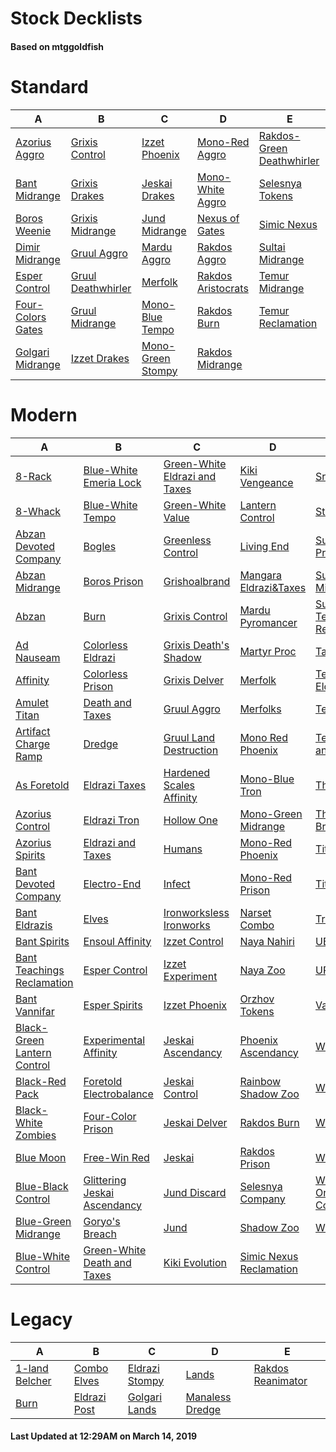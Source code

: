 # Stock Decklists
#### Based on mtggoldfish


# Standard

|                                  A                                   |                                   B                                    |                                  C                                   |                                   D                                    |                                          E                                           |
|----------------------------------------------------------------------|------------------------------------------------------------------------|----------------------------------------------------------------------|------------------------------------------------------------------------|--------------------------------------------------------------------------------------|
|[Azorius Aggro](./mtggoldfish/Standard/decks/Azorius_Aggro.md)        |[Grixis Control](./mtggoldfish/Standard/decks/Grixis_Control.md)        |[Izzet Phoenix](./mtggoldfish/Standard/decks/Izzet_Phoenix.md)        |[Mono-Red Aggro](./mtggoldfish/Standard/decks/Mono-Red_Aggro.md)        |[Rakdos-Green Deathwhirler](./mtggoldfish/Standard/decks/Rakdos-Green_Deathwhirler.md)|
|[Bant Midrange](./mtggoldfish/Standard/decks/Bant_Midrange.md)        |[Grixis Drakes](./mtggoldfish/Standard/decks/Grixis_Drakes.md)          |[Jeskai Drakes](./mtggoldfish/Standard/decks/Jeskai_Drakes.md)        |[Mono-White Aggro](./mtggoldfish/Standard/decks/Mono-White_Aggro.md)    |[Selesnya Tokens](./mtggoldfish/Standard/decks/Selesnya_Tokens.md)                    |
|[Boros Weenie](./mtggoldfish/Standard/decks/Boros_Weenie.md)          |[Grixis Midrange](./mtggoldfish/Standard/decks/Grixis_Midrange.md)      |[Jund Midrange](./mtggoldfish/Standard/decks/Jund_Midrange.md)        |[Nexus of Gates](./mtggoldfish/Standard/decks/Nexus_of_Gates.md)        |[Simic Nexus](./mtggoldfish/Standard/decks/Simic_Nexus.md)                            |
|[Dimir Midrange](./mtggoldfish/Standard/decks/Dimir_Midrange.md)      |[Gruul Aggro](./mtggoldfish/Standard/decks/Gruul_Aggro.md)              |[Mardu Aggro](./mtggoldfish/Standard/decks/Mardu_Aggro.md)            |[Rakdos Aggro](./mtggoldfish/Standard/decks/Rakdos_Aggro.md)            |[Sultai Midrange](./mtggoldfish/Standard/decks/Sultai_Midrange.md)                    |
|[Esper Control](./mtggoldfish/Standard/decks/Esper_Control.md)        |[Gruul Deathwhirler](./mtggoldfish/Standard/decks/Gruul_Deathwhirler.md)|[Merfolk](./mtggoldfish/Standard/decks/Merfolk.md)                    |[Rakdos Aristocrats](./mtggoldfish/Standard/decks/Rakdos_Aristocrats.md)|[Temur Midrange](./mtggoldfish/Standard/decks/Temur_Midrange.md)                      |
|[Four-Colors Gates](./mtggoldfish/Standard/decks/Four-Colors_Gates.md)|[Gruul Midrange](./mtggoldfish/Standard/decks/Gruul_Midrange.md)        |[Mono-Blue Tempo](./mtggoldfish/Standard/decks/Mono-Blue_Tempo.md)    |[Rakdos Burn](./mtggoldfish/Standard/decks/Rakdos_Burn.md)              |[Temur Reclamation](./mtggoldfish/Standard/decks/Temur_Reclamation.md)                |
|[Golgari Midrange](./mtggoldfish/Standard/decks/Golgari_Midrange.md)  |[Izzet Drakes](./mtggoldfish/Standard/decks/Izzet_Drakes.md)            |[Mono-Green Stompy](./mtggoldfish/Standard/decks/Mono-Green_Stompy.md)|[Rakdos Midrange](./mtggoldfish/Standard/decks/Rakdos_Midrange.md)      |                                                                                      |


# Modern

|                                           A                                            |                                            B                                             |                                             C                                              |                                         D                                          |                                           E                                            |
|----------------------------------------------------------------------------------------|------------------------------------------------------------------------------------------|--------------------------------------------------------------------------------------------|------------------------------------------------------------------------------------|----------------------------------------------------------------------------------------|
|[8-Rack](./mtggoldfish/Modern/decks/8-Rack.md)                                          |[Blue-White Emeria Lock](./mtggoldfish/Modern/decks/Blue-White_Emeria_Lock.md)            |[Green-White Eldrazi and Taxes](./mtggoldfish/Modern/decks/Green-White_Eldrazi_and_Taxes.md)|[Kiki Vengeance](./mtggoldfish/Modern/decks/Kiki_Vengeance.md)                      |[Sram-O's](./mtggoldfish/Modern/decks/Sram-O's.md)                                      |
|[8-Whack](./mtggoldfish/Modern/decks/8-Whack.md)                                        |[Blue-White Tempo](./mtggoldfish/Modern/decks/Blue-White_Tempo.md)                        |[Green-White Value](./mtggoldfish/Modern/decks/Green-White_Value.md)                        |[Lantern Control](./mtggoldfish/Modern/decks/Lantern_Control.md)                    |[Storm](./mtggoldfish/Modern/decks/Storm.md)                                            |
|[Abzan Devoted Company](./mtggoldfish/Modern/decks/Abzan_Devoted_Company.md)            |[Bogles](./mtggoldfish/Modern/decks/Bogles.md)                                            |[Greenless Control](./mtggoldfish/Modern/decks/Greenless_Control.md)                        |[Living End](./mtggoldfish/Modern/decks/Living_End.md)                              |[Sultai Artifact Prison](./mtggoldfish/Modern/decks/Sultai_Artifact_Prison.md)          |
|[Abzan Midrange](./mtggoldfish/Modern/decks/Abzan_Midrange.md)                          |[Boros Prison](./mtggoldfish/Modern/decks/Boros_Prison.md)                                |[Grishoalbrand](./mtggoldfish/Modern/decks/Grishoalbrand.md)                                |[Mangara Eldrazi&amp;Taxes](./mtggoldfish/Modern/decks/Mangara_Eldrazi&amp;Taxes.md)|[Sultai Midrange](./mtggoldfish/Modern/decks/Sultai_Midrange.md)                        |
|[Abzan](./mtggoldfish/Modern/decks/Abzan.md)                                            |[Burn](./mtggoldfish/Modern/decks/Burn.md)                                                |[Grixis Control](./mtggoldfish/Modern/decks/Grixis_Control.md)                              |[Mardu Pyromancer](./mtggoldfish/Modern/decks/Mardu_Pyromancer.md)                  |[Sultai Teaching Reclamation](./mtggoldfish/Modern/decks/Sultai_Teaching_Reclamation.md)|
|[Ad Nauseam](./mtggoldfish/Modern/decks/Ad_Nauseam.md)                                  |[Colorless Eldrazi](./mtggoldfish/Modern/decks/Colorless_Eldrazi.md)                      |[Grixis Death's Shadow](./mtggoldfish/Modern/decks/Grixis_Death's_Shadow.md)                |[Martyr Proc](./mtggoldfish/Modern/decks/Martyr_Proc.md)                            |[Taking Turns](./mtggoldfish/Modern/decks/Taking_Turns.md)                              |
|[Affinity](./mtggoldfish/Modern/decks/Affinity.md)                                      |[Colorless Prison](./mtggoldfish/Modern/decks/Colorless_Prison.md)                        |[Grixis Delver](./mtggoldfish/Modern/decks/Grixis_Delver.md)                                |[Merfolk](./mtggoldfish/Modern/decks/Merfolk.md)                                    |[Temur Eldritch Kiki](./mtggoldfish/Modern/decks/Temur_Eldritch_Kiki.md)                |
|[Amulet Titan](./mtggoldfish/Modern/decks/Amulet_Titan.md)                              |[Death and Taxes](./mtggoldfish/Modern/decks/Death_and_Taxes.md)                          |[Gruul Aggro](./mtggoldfish/Modern/decks/Gruul_Aggro.md)                                    |[Merfolks](./mtggoldfish/Modern/decks/Merfolks.md)                                  |[Temur Moon](./mtggoldfish/Modern/decks/Temur_Moon.md)                                  |
|[Artifact Charge Ramp](./mtggoldfish/Modern/decks/Artifact_Charge_Ramp.md)              |[Dredge](./mtggoldfish/Modern/decks/Dredge.md)                                            |[Gruul Land Destruction](./mtggoldfish/Modern/decks/Gruul_Land_Destruction.md)              |[Mono Red Phoenix](./mtggoldfish/Modern/decks/Mono_Red_Phoenix.md)                  |[Temur Tooth and Nail](./mtggoldfish/Modern/decks/Temur_Tooth_and_Nail.md)              |
|[As Foretold](./mtggoldfish/Modern/decks/As_Foretold.md)                                |[Eldrazi Taxes](./mtggoldfish/Modern/decks/Eldrazi_Taxes.md)                              |[Hardened Scales Affinity](./mtggoldfish/Modern/decks/Hardened_Scales_Affinity.md)          |[Mono-Blue Tron](./mtggoldfish/Modern/decks/Mono-Blue_Tron.md)                      |[The Rock](./mtggoldfish/Modern/decks/The_Rock.md)                                      |
|[Azorius Control](./mtggoldfish/Modern/decks/Azorius_Control.md)                        |[Eldrazi Tron](./mtggoldfish/Modern/decks/Eldrazi_Tron.md)                                |[Hollow One](./mtggoldfish/Modern/decks/Hollow_One.md)                                      |[Mono-Green Midrange](./mtggoldfish/Modern/decks/Mono-Green_Midrange.md)            |[Through the Breach](./mtggoldfish/Modern/decks/Through_the_Breach.md)                  |
|[Azorius Spirits](./mtggoldfish/Modern/decks/Azorius_Spirits.md)                        |[Eldrazi and Taxes](./mtggoldfish/Modern/decks/Eldrazi_and_Taxes.md)                      |[Humans](./mtggoldfish/Modern/decks/Humans.md)                                              |[Mono-Red Phoenix](./mtggoldfish/Modern/decks/Mono-Red_Phoenix.md)                  |[Titan Breach](./mtggoldfish/Modern/decks/Titan_Breach.md)                              |
|[Bant Devoted Company](./mtggoldfish/Modern/decks/Bant_Devoted_Company.md)              |[Electro-End](./mtggoldfish/Modern/decks/Electro-End.md)                                  |[Infect](./mtggoldfish/Modern/decks/Infect.md)                                              |[Mono-Red Prison](./mtggoldfish/Modern/decks/Mono-Red_Prison.md)                    |[Titan Shift](./mtggoldfish/Modern/decks/Titan_Shift.md)                                |
|[Bant Eldrazis](./mtggoldfish/Modern/decks/Bant_Eldrazis.md)                            |[Elves](./mtggoldfish/Modern/decks/Elves.md)                                              |[Ironworksless Ironworks](./mtggoldfish/Modern/decks/Ironworksless_Ironworks.md)            |[Narset Combo](./mtggoldfish/Modern/decks/Narset_Combo.md)                          |[Tron](./mtggoldfish/Modern/decks/Tron.md)                                              |
|[Bant Spirits](./mtggoldfish/Modern/decks/Bant_Spirits.md)                              |[Ensoul Affinity](./mtggoldfish/Modern/decks/Ensoul_Affinity.md)                          |[Izzet Control](./mtggoldfish/Modern/decks/Izzet_Control.md)                                |[Naya Nahiri](./mtggoldfish/Modern/decks/Naya_Nahiri.md)                            |[UB](./mtggoldfish/Modern/decks/UB.md)                                                  |
|[Bant Teachings Reclamation](./mtggoldfish/Modern/decks/Bant_Teachings_Reclamation.md)  |[Esper Control](./mtggoldfish/Modern/decks/Esper_Control.md)                              |[Izzet Experiment](./mtggoldfish/Modern/decks/Izzet_Experiment.md)                          |[Naya Zoo](./mtggoldfish/Modern/decks/Naya_Zoo.md)                                  |[UR](./mtggoldfish/Modern/decks/UR.md)                                                  |
|[Bant Vannifar](./mtggoldfish/Modern/decks/Bant_Vannifar.md)                            |[Esper Spirits](./mtggoldfish/Modern/decks/Esper_Spirits.md)                              |[Izzet Phoenix](./mtggoldfish/Modern/decks/Izzet_Phoenix.md)                                |[Orzhov Tokens](./mtggoldfish/Modern/decks/Orzhov_Tokens.md)                        |[Vannifar Pod](./mtggoldfish/Modern/decks/Vannifar_Pod.md)                              |
|[Black-Green Lantern Control](./mtggoldfish/Modern/decks/Black-Green_Lantern_Control.md)|[Experimental Affinity](./mtggoldfish/Modern/decks/Experimental_Affinity.md)              |[Jeskai Ascendancy](./mtggoldfish/Modern/decks/Jeskai_Ascendancy.md)                        |[Phoenix Ascendancy](./mtggoldfish/Modern/decks/Phoenix_Ascendancy.md)              |[WG](./mtggoldfish/Modern/decks/WG.md)                                                  |
|[Black-Red Pack](./mtggoldfish/Modern/decks/Black-Red_Pack.md)                          |[Foretold Electrobalance](./mtggoldfish/Modern/decks/Foretold_Electrobalance.md)          |[Jeskai Control](./mtggoldfish/Modern/decks/Jeskai_Control.md)                              |[Rainbow Shadow Zoo](./mtggoldfish/Modern/decks/Rainbow_Shadow_Zoo.md)              |[WUR](./mtggoldfish/Modern/decks/WUR.md)                                                |
|[Black-White Zombies](./mtggoldfish/Modern/decks/Black-White_Zombies.md)                |[Four-Color Prison](./mtggoldfish/Modern/decks/Four-Color_Prison.md)                      |[Jeskai Delver](./mtggoldfish/Modern/decks/Jeskai_Delver.md)                                |[Rakdos Burn](./mtggoldfish/Modern/decks/Rakdos_Burn.md)                            |[WU](./mtggoldfish/Modern/decks/WU.md)                                                  |
|[Blue Moon](./mtggoldfish/Modern/decks/Blue_Moon.md)                                    |[Free-Win Red](./mtggoldfish/Modern/decks/Free-Win_Red.md)                                |[Jeskai](./mtggoldfish/Modern/decks/Jeskai.md)                                              |[Rakdos Prison](./mtggoldfish/Modern/decks/Rakdos_Prison.md)                        |[Whir Prison](./mtggoldfish/Modern/decks/Whir_Prison.md)                                |
|[Blue-Black Control](./mtggoldfish/Modern/decks/Blue-Black_Control.md)                  |[Glittering Jeskai Ascendancy](./mtggoldfish/Modern/decks/Glittering_Jeskai_Ascendancy.md)|[Jund Discard](./mtggoldfish/Modern/decks/Jund_Discard.md)                                  |[Selesnya Company](./mtggoldfish/Modern/decks/Selesnya_Company.md)                  |[White-Blue One-ofs Control](./mtggoldfish/Modern/decks/White-Blue_One-ofs_Control.md)  |
|[Blue-Green Midrange](./mtggoldfish/Modern/decks/Blue-Green_Midrange.md)                |[Goryo's Breach](./mtggoldfish/Modern/decks/Goryo's_Breach.md)                            |[Jund](./mtggoldfish/Modern/decks/Jund.md)                                                  |[Shadow Zoo](./mtggoldfish/Modern/decks/Shadow_Zoo.md)                              |[WhiteWalkers](./mtggoldfish/Modern/decks/WhiteWalkers.md)                              |
|[Blue-White Control](./mtggoldfish/Modern/decks/Blue-White_Control.md)                  |[Green-White Death and Taxes](./mtggoldfish/Modern/decks/Green-White_Death_and_Taxes.md)  |[Kiki Evolution](./mtggoldfish/Modern/decks/Kiki_Evolution.md)                              |[Simic Nexus Reclamation](./mtggoldfish/Modern/decks/Simic_Nexus_Reclamation.md)    |                                                                                        |


# Legacy

|                              A                               |                            B                             |                              C                               |                               D                                |                                 E                                  |
|--------------------------------------------------------------|----------------------------------------------------------|--------------------------------------------------------------|----------------------------------------------------------------|--------------------------------------------------------------------|
|[1-land Belcher](./mtggoldfish/Legacy/decks/1-land_Belcher.md)|[Combo Elves](./mtggoldfish/Legacy/decks/Combo_Elves.md)  |[Eldrazi Stompy](./mtggoldfish/Legacy/decks/Eldrazi_Stompy.md)|[Lands](./mtggoldfish/Legacy/decks/Lands.md)                    |[Rakdos Reanimator](./mtggoldfish/Legacy/decks/Rakdos_Reanimator.md)|
|[Burn](./mtggoldfish/Legacy/decks/Burn.md)                    |[Eldrazi Post](./mtggoldfish/Legacy/decks/Eldrazi_Post.md)|[Golgari Lands](./mtggoldfish/Legacy/decks/Golgari_Lands.md)  |[Manaless Dredge](./mtggoldfish/Legacy/decks/Manaless_Dredge.md)|                                                                    |



#### Last Updated at 12:29AM on March 14, 2019